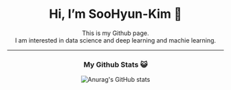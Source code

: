 <div align=center><h1>Hi, I’m SooHyun-Kim 👋</h1>
  This is my Github page.
  <br>I am interested in data science and deep learning and machie learning.<br/>
  
___  
  <h3>My Github Stats 😺</h3>
  
![Anurag's GitHub stats](https://github-readme-stats.vercel.app/api?username=kshiny&show_icons=true&theme=gruvbox)
</div>
